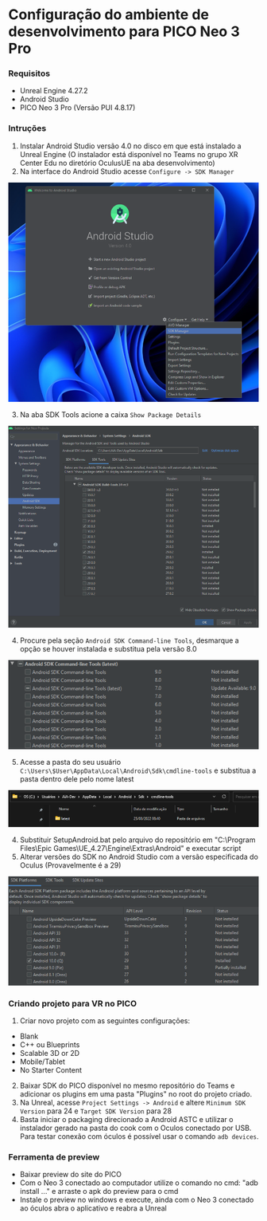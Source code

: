# Configuração do ambiente de desenvolvimento para PICO Neo 3 Pro

### Requisitos
- Unreal Engine 4.27.2
- Android Studio
- PICO Neo 3 Pro (Versão PUI 4.8.17)

### Intruções
1. Instalar Android Studio versão 4.0 no disco em que está instalado a Unreal Engine (O instalador está disponível no Teams no grupo XR Center Edu no diretório OculusUE na aba desenvolvimento)
2. Na interface do Android Studio acesse `Configure -> SDK Manager`

![alt text](img/1.png)

3. Na aba SDK Tools acione a caixa `Show Package Details`

![alt text](img/2.png)

4. Procure pela seção `Android SDK Command-line Tools`, desmarque a opção se houver instalada e substitua pela versão 8.0

![alt text](img/3.png)

5. Acesse a pasta do seu usuário `C:\Users\$User\AppData\Local\Android\Sdk\cmdline-tools` e substitua a pasta dentro dele pelo nome latest

![alt text](img/4.png)

4. Substituir SetupAndroid.bat pelo arquivo do repositório em "C:\Program Files\Epic Games\UE_4.27\Engine\Extras\Android" e executar script
5. Alterar versões do SDK no Android Studio com a versão especificada do Oculus (Provavelmente é a 29)

![alt text](img/5.png)

### Criando projeto para VR no PICO
1. Criar novo projeto com as seguintes configurações:
- Blank
- C++ ou Blueprints
- Scalable 3D or 2D
- Mobile/Tablet
- No Starter Content
2. Baixar SDK do PICO disponível no mesmo repositório do Teams e adicionar os plugins em uma pasta "Plugins" no root do projeto criado.
3. Na Unreal, acesse `Project Settings -> Android` e altere `Minimum SDK Version` para 24 e `Target SDK Version` para 28
4. Basta iniciar o packaging direcionado a Android ASTC e utilizar o instalador gerado na pasta do cook com o Oculos conectado por USB. Para testar conexão com óculos é possível usar o comando `adb devices`.

### Ferramenta de preview
- Baixar preview do site do PICO
- Com o Neo 3 conectado ao computador utilize o comando no cmd: "adb install ..." e arraste o apk do preview para o cmd
- Instale o preview no windows e execute, ainda com o Neo 3 conectado ao óculos abra o aplicativo e reabra a Unreal